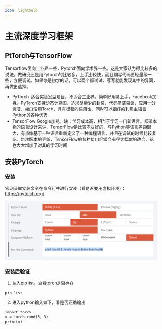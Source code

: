 ```yaml
---
icon: lightbulb
---
```

# 主流深度学习框架

## PtTorch与TensorFlow
Tensorflow面向工业界一些，Pytorch面向学术界一些。这是大家认为得比较多的说法。做研究还是用Pytorch的比较多，上手比较快，而且编写代码更轻量级一些，方便调试。如果你是初学的话，可以两个都试试，写写就能发现其中的异同，再做出选择。

- PyTorch: 适合实验室型项目，不适合工业界。简单好用易上手，Facebook加持。PyTorch支持动态计算图，追求尽量少的封装，代码简洁易读，应用十分灵活，接口沿用Torch，具有很强的易用性，同时可以很好的利用主语言Python的各种优势
- TensorFlow Google加持。缺：学习成本高，相当于学习一门新语言。框架本身的语言设计来讲，TensorFlow是比较不友好的，与Python等语言差距很大，有点像基于一种语言重新定义了一种编程语言，并且在调试的时候比较复杂。每次版本的更新，TensorFlow的各种接口经常会有很大幅度的改变，这也大大增加了对其的学习时间

## 安装PyTorch
### 安装
官网获取安装命令在命令行中进行安装（看是否要用虚拟环境）：https://pytorch.org/

![安装命令](images/pytorch_install.png)

### 安装后验证
1. 输入pip list，查看torch是否存在
```
pip list
```
2. 进入python输入如下，看是否正确输出
```
import torch
x = torch.rand(5, 3)
print(x)
```
